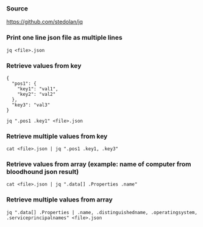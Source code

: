 ### Source
https://github.com/stedolan/jq

### Print one line json file as multiple lines
```
jq <file>.json
```

### Retrieve values from key
```
{
  "pos1": {
    "key1": "val1",
    "key2": "val2"
  },
  "key3": "val3"
}

jq ".pos1 .key1" <file>.json
```

### Retrieve multiple values from key
```
cat <file>.json | jq ".pos1 .key1, .key3"
```

### Retrieve values from array (example: name of computer from bloodhound json result)
```
cat <file>.json | jq ".data[] .Properties .name"
```

### Retrieve multiple values from array 
```
jq ".data[] .Properties | .name, .distinguishedname, .operatingsystem, .serviceprincipalnames" <file>.json
```


